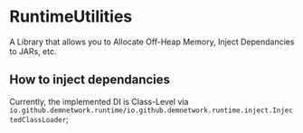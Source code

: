 # RuntimeUtilities
A Library that allows you to Allocate Off-Heap Memory, Inject Dependancies to JARs, etc.

## How to inject dependancies

Currently, the implemented DI is Class-Level via `io.github.demnetwork.runtime/io.github.demnetwork.runtime.inject.InjectedClassLoader`;
